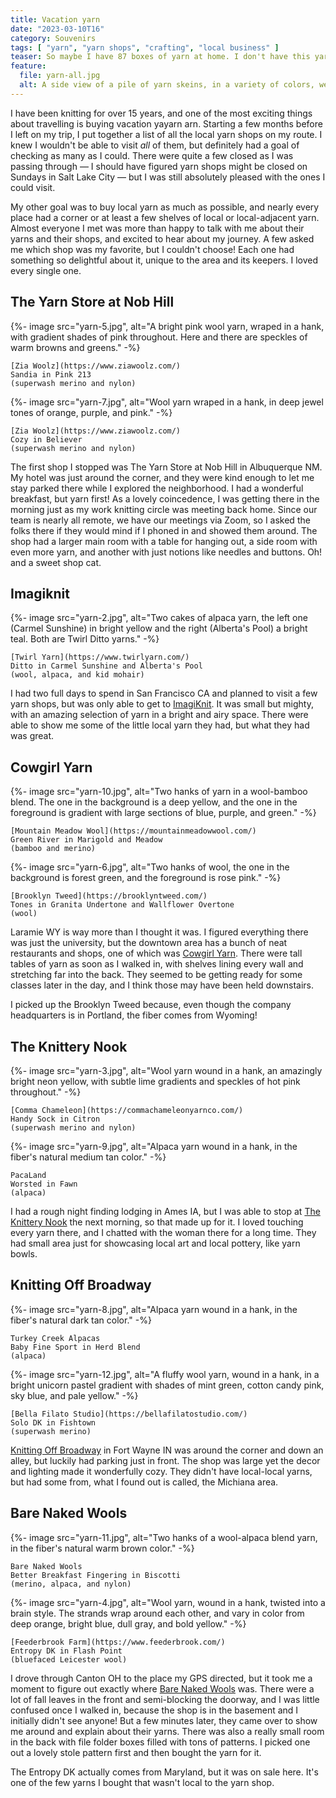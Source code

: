 ```yaml
---
title: Vacation yarn
date: "2023-03-10T16"
category: Souvenirs
tags: [ "yarn", "yarn shops", "crafting", "local business" ]
teaser: So maybe I have 87 boxes of yarn at home. I don't have this yarn.
feature:
  file: yarn-all.jpg
  alt: A side view of a pile of yarn skeins, in a variety of colors, weights, and fibers. The pile includes 13 skeins and 2 cakes of yarn. The colors range from vibrant teals to muted tans, and the fibers include wool, alpaca, and more. They range in weight from fingering to aran. Each of the yarns is described in more detail in the blog post.
---
```


I have been knitting for over 15 years, and one of the most exciting things about travelling is buying vacation yayarn arn. Starting a few months before I left on my trip, I put together a list of all the local yarn shops on my route. I knew I wouldn't be able to visit _all_ of them, but definitely had a goal of checking as many as I could. There were quite a few closed as I was passing through &#8212; I should have figured yarn shops might be closed on Sundays in Salt Lake City &#8212; but I was still absolutely pleased with the ones I could visit.

My other goal was to buy local yarn as much as possible, and nearly every place had a corner or at least a few shelves of local or local-adjacent yarn. Almost everyone I met was more than happy to talk with me about their yarns and their shops, and excited to hear about my journey. A few asked me which shop was my favorite, but I couldn't choose! Each one had something so delightful about it, unique to the area and its keepers. I loved every single one.

## The Yarn Store at Nob Hill

<div class="image-cards">
  <div class="image-card">
    {%- image src="yarn-5.jpg", alt="A bright pink wool yarn, wraped in a hank, with gradient shades of pink throughout. Here and there are speckles of warm browns and greens." -%}

    [Zia Woolz](https://www.ziawoolz.com/)
    Sandia in Pink 213
    (superwash merino and nylon)
  </div>

  <div class="image-card">
    {%- image src="yarn-7.jpg", alt="Wool yarn wraped in a hank, in deep jewel tones of orange, purple, and pink." -%}

    [Zia Woolz](https://www.ziawoolz.com/)
    Cozy in Believer
    (superwash merino and nylon)
  </div>
</div>

The first shop I stopped was The Yarn Store at Nob Hill in Albuquerque NM. My hotel was just around the corner, and they were kind enough to let me stay parked there while I explored the neighborhood. I had a wonderful breakfast, but yarn first! As a lovely coincedence, I was getting there in the morning just as my work knitting circle was meeting back home. Since our team is nearly all remote, we have our meetings via Zoom, so I asked the folks there if they would mind if I phoned in and showed them around. The shop had a larger main room with a table for hanging out, a side room with even more yarn, and another with just notions like needles and buttons. Oh! and a sweet shop cat.

## Imagiknit

<div class="image-cards">
  <div class="image-card">
    {%- image src="yarn-2.jpg", alt="Two cakes of alpaca yarn, the left one (Carmel Sunshine) in bright yellow and the right (Alberta's Pool) a bright teal. Both are Twirl Ditto yarns." -%}

    [Twirl Yarn](https://www.twirlyarn.com/)
    Ditto in Carmel Sunshine and Alberta's Pool
    (wool, alpaca, and kid mohair)
  </div>
</div>

I had two full days to spend in San Francisco CA and planned to visit a few yarn shops, but was only able to get to [ImagiKnit](https://imagiknit.com/). It was small but mighty, with an amazing selection of yarn in a bright and airy space. There were able to show me some of the little local yarn they had, but what they had was great.

## Cowgirl Yarn

<div class="image-cards">
  <div class="image-card">
    {%- image src="yarn-10.jpg", alt="Two hanks of yarn in a wool-bamboo blend. The one in the background is a deep yellow, and the one in the foreground is gradient with large sections of blue, purple, and green." -%}

    [Mountain Meadow Wool](https://mountainmeadowwool.com/)
    Green River in Marigold and Meadow
    (bamboo and merino)
  </div>
  <div class="image-card">
    {%- image src="yarn-6.jpg", alt="Two hanks of wool, the one in the background is forest green, and the foreground is rose pink." -%}

    [Brooklyn Tweed](https://brooklyntweed.com/)
    Tones in Granita Undertone and Wallflower Overtone
    (wool)
  </div>
</div>

Laramie WY is way more than I thought it was. I figured everything there was just the university, but the downtown area has a bunch of neat restaurants and shops, one of which was [Cowgirl Yarn](https://cowgirlyarn.com/). There were tall tables of yarn as soon as I walked in, with shelves lining every wall and stretching far into the back. They seemed to be getting ready for some classes later in the day, and I think those may have been held downstairs.

I picked up the Brooklyn Tweed because, even though the company headquarters is in Portland, the fiber comes from Wyoming!

## The Knittery Nook

<div class="image-cards">
  <div class="image-card">
    {%- image src="yarn-3.jpg", alt="Wool yarn wound in a hank, an amazingly bright neon yellow, with subtle lime gradients and speckles of hot pink throughout." -%}

    [Comma Chameleon](https://commachameleonyarnco.com/)
    Handy Sock in Citron
    (superwash merino and nylon)
  </div>
  <div class="image-card">
    {%- image src="yarn-9.jpg", alt="Alpaca yarn wound in a hank, in the fiber's natural medium tan color." -%}

    PacaLand
    Worsted in Fawn
    (alpaca)
  </div>
</div>

I had a rough night finding lodging in Ames IA, but I was able to stop at [The Knittery Nook](https://www.knitterynook.com/) the next morning, so that made up for it. I loved touching every yarn there, and I chatted with the woman there for a long time. They had small area just for showcasing local art and local pottery, like yarn bowls.

## Knitting Off Broadway

<div class="image-cards">
  <div class="image-card">
    {%- image src="yarn-8.jpg", alt="Alpaca yarn wound in a hank, in the fiber's natural dark tan color." -%}

    Turkey Creek Alpacas
    Baby Fine Sport in Herd Blend
    (alpaca)
  </div>
  <div class="image-card">
    {%- image src="yarn-12.jpg", alt="A fluffy wool yarn, wound in a hank, in a bright unicorn pastel gradient with shades of mint green, cotton candy pink, sky blue, and pale yellow." -%}

    [Bella Filato Studio](https://bellafilatostudio.com/)
    Solo DK in Fishtown
    (superwash merino)
  </div>
</div>

[Knitting Off Broadway](https://knitting-off-broadway.myshopify.com/) in Fort Wayne IN was around the corner and down an alley, but luckily had parking just in front. The shop was large yet the decor and lighting made it wonderfully cozy. They didn't have local-local yarns, but had some from, what I found out is called, the Michiana area.

## Bare Naked Wools

<div class="image-cards">
  <div class="image-card">
    {%- image src="yarn-11.jpg", alt="Two hanks of a wool-alpaca blend yarn, in the fiber's natural warm brown color." -%}

    Bare Naked Wools
    Better Breakfast Fingering in Biscotti
    (merino, alpaca, and nylon)
  </div>
  <div class="image-card">
    {%- image src="yarn-4.jpg", alt="Wool yarn, wound in a hank, twisted into a brain style. The strands wrap around each other, and vary in color from deep orange, bright blue, dull gray, and bold yellow." -%}

    [Feederbrook Farm](https://www.feederbrook.com/)
    Entropy DK in Flash Point
    (bluefaced Leicester wool)
  </div>
</div>

I drove through Canton OH to the place my GPS directed, but it took me a moment to figure out exactly where [Bare Naked Wools](https://www.barenakedwools.com/) was. There were a lot of fall leaves in the front and semi-blocking the doorway, and I was little confused once I walked in, because the shop is in the basement and I initially didn't see anyone! But a few minutes later, they came over to show me around and explain about their yarns. There was also a really small room in the back with file folder boxes filled with tons of patterns. I picked one out a lovely stole pattern first and then bought the yarn for it.

The Entropy DK actually comes from Maryland, but it was on sale here. It's one of the few yarns I bought that wasn't local to the yarn shop.
